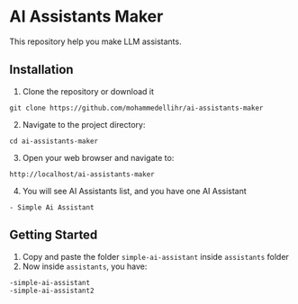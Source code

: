 # AI Assistants Maker
This repository help you make LLM assistants.

## Installation
1. Clone the repository or download it
```shell
git clone https://github.com/mohammedellihr/ai-assistants-maker
```
2. Navigate to the project directory:
```shell
cd ai-assistants-maker
```
3. Open your web browser and navigate to:
```shell
http://localhost/ai-assistants-maker
```
4. You will see AI Assistants list, and you have one AI Assistant
```shell
- Simple Ai Assistant
```

## Getting Started
1. Copy and paste the folder `simple-ai-assistant` inside `assistants` folder
2. Now inside `assistants`, you have:
```shell
-simple-ai-assistant
-simple-ai-assistant2
```